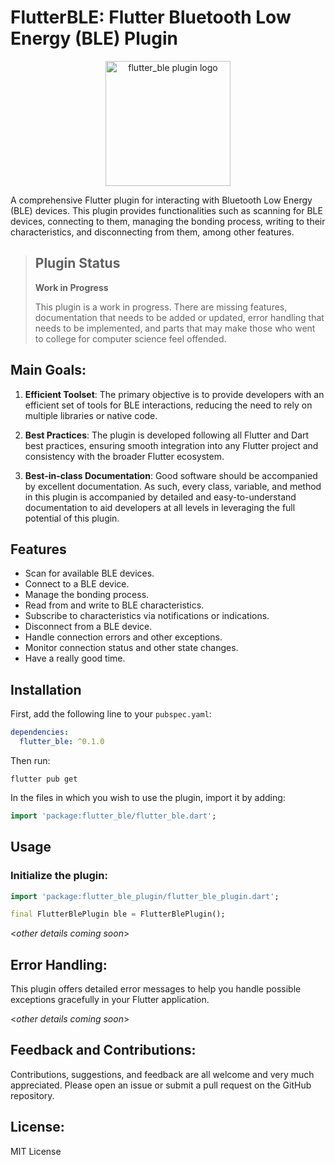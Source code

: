 # FlutterBLE: Flutter Bluetooth Low Energy (BLE) Plugin

<p align="center">
<image src="./assets/flutter_ble_logo.png" alt="flutter_ble plugin logo" width="200"></image></p>

A comprehensive Flutter plugin for interacting with Bluetooth Low Energy (BLE) devices. This plugin
provides functionalities such as scanning for BLE devices, connecting to them, managing the bonding
process, writing to their characteristics, and disconnecting from them, among other features.

> ## Plugin Status
> **Work in Progress**
>
> This plugin is a work in progress. There are missing features, documentation that needs to be 
> added or updated, error handling that needs to be implemented, and parts that may make those 
> who went to college for computer science feel offended.

## Main Goals:

1. **Efficient Toolset**: The primary objective is to provide developers with an efficient set of
   tools for BLE interactions, reducing the need to rely on multiple libraries or native code.

2. **Best Practices**: The plugin is developed following all Flutter and Dart best practices,
   ensuring smooth integration into any Flutter project and consistency with the broader Flutter
   ecosystem.

3. **Best-in-class Documentation**: Good software should be accompanied by excellent documentation.
   As such, every class, variable, and method in this plugin is accompanied by detailed and
   easy-to-understand documentation to aid developers at all levels in leveraging the full potential
   of this plugin.

## Features

- Scan for available BLE devices.
- Connect to a BLE device.
- Manage the bonding process.
- Read from and write to BLE characteristics.
- Subscribe to characteristics via notifications or indications.
- Disconnect from a BLE device.
- Handle connection errors and other exceptions.
- Monitor connection status and other state changes.
- Have a really good time.

## Installation

First, add the following line to your `pubspec.yaml`:

```yaml
dependencies:
  flutter_ble: ^0.1.0
```

Then run:

```
flutter pub get
```

In the files in which you wish to use the plugin, import it by adding:

```dart
import 'package:flutter_ble/flutter_ble.dart';
```

## Usage

### Initialize the plugin:

```dart
import 'package:flutter_ble_plugin/flutter_ble_plugin.dart';

final FlutterBlePlugin ble = FlutterBlePlugin();
```

<*other details coming soon*>

## Error Handling:

This plugin offers detailed error messages to help you handle possible exceptions gracefully in your
Flutter application.

<*other details coming soon*>

## Feedback and Contributions:

Contributions, suggestions, and feedback are all welcome and very much appreciated. Please open an issue or submit a pull request
on the GitHub repository.

## License:

MIT License